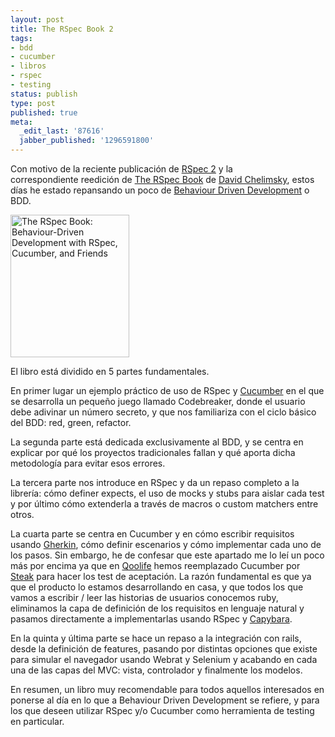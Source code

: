 ```yaml
---
layout: post
title: The RSpec Book 2
tags:
- bdd
- cucumber
- libros
- rspec
- testing
status: publish
type: post
published: true
meta:
  _edit_last: '87616'
  jabber_published: '1296591800'
---
```

Con motivo de la reciente publicación de <a href="https://github.com/rspec">RSpec 2</a> y la correspondiente reedición de <a href="http://www.pragprog.com/titles/achbd/the-rspec-book">The RSpec Book</a> de <a href="http://davidchelimsky.net/">David Chelimsky</a>, estos días he estado repansando un poco de <a href="http://en.wikipedia.org/wiki/Behavior_Driven_Development">Behaviour Driven Development</a> o BDD.

<a title="The RSpec Book" href="http://www.pragprog.com/titles/achbd/the-rspec-book"><img class="alignright size-full wp-image-306" title="The RSpec Book" src="http://arctarus.files.wordpress.com/2011/02/the-rspec-book.jpg" alt="The RSpec Book: Behaviour-Driven Development with RSpec, Cucumber, and Friends" width="190" height="228" /></a>

El libro está dividido en 5 partes fundamentales.

En primer lugar un ejemplo práctico de uso de RSpec y <a href="http://cukes.info">Cucumber</a> en el que se desarrolla un pequeño juego llamado Codebreaker, donde el usuario debe adivinar un número secreto, y que nos familiariza con el ciclo básico del BDD: red, green, refactor.

La segunda parte está dedicada exclusivamente al BDD, y se centra en explicar por qué los proyectos tradicionales fallan y qué aporta dicha metodología para evitar esos errores.

La tercera parte nos introduce en RSpec y da un repaso completo a la librería: cómo definer expects, el uso de mocks y stubs para aislar cada test y por último cómo extenderla a través de macros o custom matchers entre otros.

La cuarta parte se centra en Cucumber y en cómo escribir requisitos usando <a href="https://github.com/aslakhellesoy/cucumber/wiki/Gherkin">Gherkin</a>, cómo definir escenarios y cómo implementar cada uno de los pasos. Sin embargo, he de confesar que este apartado me lo leí un poco más por encima ya que en <a href="http://qoolife.com">Qoolife</a> hemos reemplazado Cucumber por <a href="https://github.com/cavalle/steak">Steak</a> para hacer los test de aceptación. La razón fundamental es que ya que el producto lo estamos desarrollando en casa, y que todos los que vamos a escribir / leer las historias de usuarios conocemos ruby, eliminamos la capa de definición de los requisitos en lenguaje natural y pasamos directamente a implementarlas usando RSpec y <a href="https://github.com/jnicklas/capybara">Capybara</a>.

En la quinta y última parte se hace un repaso a la integración con rails, desde la definición de features, pasando por distintas opciones que existe para simular el navegador usando Webrat y Selenium y acabando en cada una de las capas del MVC: vista, controlador y finalmente los modelos.

En resumen, un libro muy recomendable para todos aquellos interesados en ponerse al día en lo que a Behaviour Driven Development se refiere, y para los que deseen utilizar RSpec y/o Cucumber como herramienta de testing en particular.
